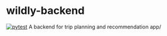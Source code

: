 # wildly-backend
[![pytest](https://github.com/archydeberker/wildly-backend/workflows/Python%20application/badge.svg)](https://github.com/archydeberker/wildly-backend/actions)
A backend for trip planning and recommendation app/
